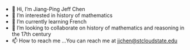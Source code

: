 - 👋 Hi, I’m Jiang-Ping Jeff Chen
- 👀 I’m interested in history of mathematics 
- 🌱 I’m currently learning French
- 💞️ I’m looking to collaborate on history of mathematics and reasoning in the 17th century
- 📫 How to reach me ...You can reach me at jjchen@stcloudstate.edu

<!---
mrswimmer1001/mrswimmer1001 is a ✨ special ✨ repository because its `README.md` (this file) appears on your GitHub profile.
You can click the Preview link to take a look at your changes.
--->
